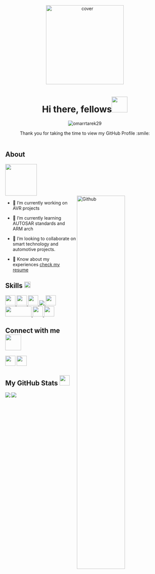 <style>
div.a{
  max-width: 400px;
}
img.a, h2.a{
  vertical-align: middle;
  display: inline-block;
}
</style>

<div align="center">
<img width="70%" height = "250px" align="center" src="https://raw.githubusercontent.com/rahulbanerjee26/githubProfileReadmeGenerator/main/banners/banner1.gif" alt="cover" />
</div>

<h1 align="center"> Hi there, fellows<img src = "https://raw.githubusercontent.com/rahulbanerjee26/githubProfileReadmeGenerator/main/gifs/wave.gif" width = 50px height='50px'> </h1>
<p align='center'> <img src="https://visitcount.itsvg.in/api?id=omarrtarek29&pretty=false" alt="omarrtarek29" /> </p>
<div align='center' size='30px'> Thank you for taking the time to view my GitHub Profile :smile: </div>

<br>

<div>
<h2> About </h2>
<img class="a" src = "https://raw.githubusercontent.com/rahulbanerjee26/githubProfileReadmeGenerator/main/gifs/eatSleepCodeRepeat.gif" width = 100px height='100px'>
</div>

<img width="55%" align="right" alt="Github" src="https://raw.githubusercontent.com/rahulbanerjee26/githubProfileReadmeGenerator/47a1a7b035154ce002fffc42e803b6ca8acbc4f3/gifs/git-header.svg" />


- 🔭 I’m currently working on AVR projects

- 🌱 I’m currently learning AUTOSAR standards and ARM arch 

- 👯 I’m looking to collaborate on smart technology and automotive projects. 

- 📄 Know about my experiences <a href= 'http://shorturl.at/GPW67'>check my resume</a>


<h2 size='50px'> Skills <img src = "https://raw.githubusercontent.com/rahulbanerjee26/githubProfileReadmeGenerator/main/gifs/code.gif" width = 20px height=20px> </h2>
<a href= https://github.com/omarrtarek29?tab=repositories&q=&type=&language=python&sort= > <img width ='32px' height='32px' src ='https://raw.githubusercontent.com/rahulbanerjee26/githubAboutMeGenerator/main/icons/python.svg'> </a>
<a href= https://github.com/omarrtarek29?tab=repositories&q=&type=&language=c&sort= > <img width ='32px' height='32px' src ='https://raw.githubusercontent.com/rahulbanerjee26/githubAboutMeGenerator/main/icons/c.svg'> </a>
<a href= https://github.com/omarrtarek29?tab=repositories&q=&type=&language=cpp&sort= > <img width ='32px' height='32px' src ='https://raw.githubusercontent.com/rahulbanerjee26/githubAboutMeGenerator/main/icons/cpp.svg'> </a>
<a href= https://github.com/omarrtarek29?tab=repositories&q=&type=&language=c&sort= > <img src="https://upload.wikimedia.org/wikipedia/commons/9/96/Avr_logo.svg"/> </a>
<a href= https://github.com/omarrtarek29?tab=repositories&q=&type=&language=c&sort= > <img width ='32px' height='32px' src="https://www.downloadclipart.net/large/microcontroller-transparent-png.png"/> </a>
<a href= https://github.com/omarrtarek29?tab=repositories&q=&type=&language=c&sort= > <img width ='83px' height='32px' src ='https://upload.wikimedia.org/wikipedia/commons/3/3e/FreeRTOS_logo_2005.svg'> </a>
<a href= https://github.com/omarrtarek29?tab=repositories&q=&type=&language=arduino&sort= > <img width ='32px' height='32px' src ='https://raw.githubusercontent.com/rahulbanerjee26/githubAboutMeGenerator/main/icons/arduino.svg'> </a>
<a href= https://github.com/omarrtarek29?tab=repositories&q=&type=&language=mysql&sort= > <img width ='32px' height='32px' src ='https://raw.githubusercontent.com/rahulbanerjee26/githubAboutMeGenerator/main/icons/mysql.svg'> </a>



<h2> Connect with me <img src='https://raw.githubusercontent.com/rahulbanerjee26/githubProfileReadmeGenerator/main/gifs/handShake.gif' width="50px" height=50px> </h2>
<a href = 'https://www.linkedin.com/in/omartarek29'> <img width = '32px' align= 'center' src="https://raw.githubusercontent.com/rahulbanerjee26/githubAboutMeGenerator/main/icons/linked-in-alt.svg"/></a> 
<a href = 'https://www.github.com/omarrtarek29'> <img width = '32px' align= 'center' src="https://raw.githubusercontent.com/rahulbanerjee26/githubAboutMeGenerator/main/icons/github.svg"/></a> 



<h2> My GitHub Stats <img src='https://raw.githubusercontent.com/rahulbanerjee26/githubProfileReadmeGenerator/main/gifs/github.gif' width='32px' height=32px> </h2>

<a href="https://github.com/anuraghazra/github-readme-stats">
<img align="left" src="https://github-readme-stats.vercel.app/api?username=omarrtarek29&count_private=true&show_icons=true&theme=dracula" />
</a>
<a href="https://github.com/anuraghazra/convoychat">
<img align="center" src="https://github-readme-stats.vercel.app/api/top-langs/?username=omarrtarek29&theme=dracula" />
</a>


<br>
